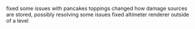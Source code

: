 fixed some issues with pancakes toppings
changed how damage sources are stored, possibly resolving some issues
fixed altimeter renderer outside of a level